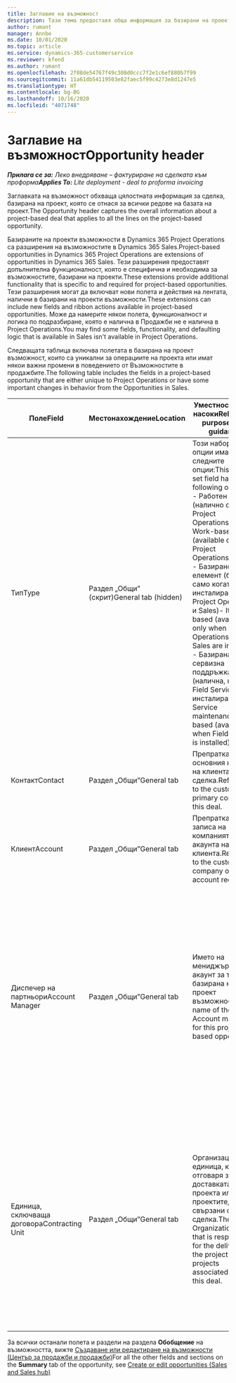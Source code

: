 ```yaml
---
title: Заглавие на възможност
description: Тази тема предоставя обща информация за базирани на проекти сделки и базирани на проекти линии за възможности.
author: rumant
manager: Annbe
ms.date: 10/01/2020
ms.topic: article
ms.service: dynamics-365-customerservice
ms.reviewer: kfend
ms.author: rumant
ms.openlocfilehash: 2f08de54767f49c308d0ccc7f2e1c6ef880b7f99
ms.sourcegitcommit: 11a61db54119503e82faec5f99c4273e8d1247e5
ms.translationtype: HT
ms.contentlocale: bg-BG
ms.lasthandoff: 10/16/2020
ms.locfileid: "4071748"
---
```

# <a name="opportunity-header"></a><span data-ttu-id="b8fae-103">Заглавие на възможност</span><span class="sxs-lookup"><span data-stu-id="b8fae-103">Opportunity header</span></span>

<span data-ttu-id="b8fae-104">_**Прилага се за:** Леко внедряване – фактуриране на сделката към проформа_</span><span class="sxs-lookup"><span data-stu-id="b8fae-104">_**Applies To:** Lite deployment - deal to proforma invoicing_</span></span>

<span data-ttu-id="b8fae-105">Заглавката на възможност обхваща цялостната информация за сделка, базирана на проект, която се отнася за всички редове на базата на проект.</span><span class="sxs-lookup"><span data-stu-id="b8fae-105">The Opportunity header captures the overall information about a project-based deal that applies to all the lines on the project-based opportunity.</span></span>

<span data-ttu-id="b8fae-106">Базираните на проекти възможности в Dynamics 365 Project Operations са разширения на възможностите в Dynamics 365 Sales.</span><span class="sxs-lookup"><span data-stu-id="b8fae-106">Project-based opportunities in Dynamics 365 Project Operations are extensions of opportunities in Dynamics 365 Sales.</span></span> <span data-ttu-id="b8fae-107">Тези разширения предоставят допълнителна функционалност, която е специфична и необходима за възможностите, базирани на проекти.</span><span class="sxs-lookup"><span data-stu-id="b8fae-107">These extensions provide additional functionality that is specific to and required for project-based opportunities.</span></span> <span data-ttu-id="b8fae-108">Тези разширения могат да включват нови полета и действия на лентата, налични в базирани на проекти възможности.</span><span class="sxs-lookup"><span data-stu-id="b8fae-108">These extensions can include new fields and ribbon actions available in project-based opportunities.</span></span> <span data-ttu-id="b8fae-109">Може да намерите някои полета, функционалност и логика по подразбиране, която е налична в Продажби не е налична в Project Operations.</span><span class="sxs-lookup"><span data-stu-id="b8fae-109">You may find some fields, functionality, and defaulting logic that is available in Sales isn't available in Project Operations.</span></span>

<span data-ttu-id="b8fae-110">Следващата таблица включва полетата в базирана на проект възможност, които са уникални за операциите на проекта или имат някои важни промени в поведението от Възможностите в продажбите.</span><span class="sxs-lookup"><span data-stu-id="b8fae-110">The following table includes the fields in a project-based opportunity that are either unique to Project Operations or have some important changes in behavior from the Opportunities in Sales.</span></span>

| <span data-ttu-id="b8fae-111">**Поле**</span><span class="sxs-lookup"><span data-stu-id="b8fae-111">**Field**</span></span> | <span data-ttu-id="b8fae-112">**Местонахождение**</span><span class="sxs-lookup"><span data-stu-id="b8fae-112">**Location**</span></span> | <span data-ttu-id="b8fae-113">**Уместност, цел и насоки**</span><span class="sxs-lookup"><span data-stu-id="b8fae-113">**Relevance, purpose, and guidance**</span></span> | <span data-ttu-id="b8fae-114">**Въздействие надолу по течението**</span><span class="sxs-lookup"><span data-stu-id="b8fae-114">**Downstream impact**</span></span> |
| --- | --- | --- | --- |
| <span data-ttu-id="b8fae-115">Тип</span><span class="sxs-lookup"><span data-stu-id="b8fae-115">Type</span></span> | <span data-ttu-id="b8fae-116">Раздел „Общи” (скрит)</span><span class="sxs-lookup"><span data-stu-id="b8fae-116">General tab (hidden)</span></span> | <span data-ttu-id="b8fae-117">Този набор от опции има следните опции:</span><span class="sxs-lookup"><span data-stu-id="b8fae-117">This option set field has the following options:</span></span></br><span data-ttu-id="b8fae-118">- Работен (налично само с Project Operations)</span><span class="sxs-lookup"><span data-stu-id="b8fae-118">- Work-based (available only with Project Operations)</span></span></br><span data-ttu-id="b8fae-119">- Базирано на елемент (базиран само когато са инсталирани Project Operations и Sales)</span><span class="sxs-lookup"><span data-stu-id="b8fae-119">- Item-based (available only when Project Operations and Sales are installed)</span></span></br><span data-ttu-id="b8fae-120">- Базирана на сервизна поддръжка (налична, когато Field Service е инсталиран)</span><span class="sxs-lookup"><span data-stu-id="b8fae-120">- Service maintenance-based (available when Field Service is installed)</span></span> | <span data-ttu-id="b8fae-121">Когато използвате Project Operations, стойността на това поле автоматично се задава на **На базата на работа** , което класифицира възможността като базирана на проект.</span><span class="sxs-lookup"><span data-stu-id="b8fae-121">When you use Project Operations, this field value is automatically set to **Work-based** which classifies the Opportunity as project-based.</span></span> <span data-ttu-id="b8fae-122">Възможността трябва да е базирана на проект, за да се активират всички специфични за проекта разширения и функционалност в процеса на продажби надолу по веригата за тази сделка.</span><span class="sxs-lookup"><span data-stu-id="b8fae-122">An Opportunity should be project-based to enable all project-specific extensions and functionality in the downstream sales process for this deal.</span></span> |
| <span data-ttu-id="b8fae-123">Контакт</span><span class="sxs-lookup"><span data-stu-id="b8fae-123">Contact</span></span> | <span data-ttu-id="b8fae-124">Раздел „Общи”</span><span class="sxs-lookup"><span data-stu-id="b8fae-124">General tab</span></span> | <span data-ttu-id="b8fae-125">Препратка към основния контакт на клиента за тази сделка.</span><span class="sxs-lookup"><span data-stu-id="b8fae-125">Reference to the customer's primary contact for this deal.</span></span> | |
| <span data-ttu-id="b8fae-126">Клиент</span><span class="sxs-lookup"><span data-stu-id="b8fae-126">Account</span></span> | <span data-ttu-id="b8fae-127">Раздел „Общи”</span><span class="sxs-lookup"><span data-stu-id="b8fae-127">General tab</span></span> | <span data-ttu-id="b8fae-128">Препратка към записа на компанията или акаунта на клиента.</span><span class="sxs-lookup"><span data-stu-id="b8fae-128">Reference to the customer's company or account record.</span></span> | |
| <span data-ttu-id="b8fae-129">Диспечер на партньори</span><span class="sxs-lookup"><span data-stu-id="b8fae-129">Account Manager</span></span> | <span data-ttu-id="b8fae-130">Раздел „Общи”</span><span class="sxs-lookup"><span data-stu-id="b8fae-130">General tab</span></span> | <span data-ttu-id="b8fae-131">Името на мениджъра на акаунт за тази базирана на проект възможност.</span><span class="sxs-lookup"><span data-stu-id="b8fae-131">The name of the Account manager for this project-based opportunity.</span></span> | <span data-ttu-id="b8fae-132">Мениджърът на акаунтите отговаря за управлението на взаимоотношенията с клиента чрез завършването на този проект.</span><span class="sxs-lookup"><span data-stu-id="b8fae-132">The Account manager is responsible for managing the relationship with the customer through the completion of this project.</span></span> <span data-ttu-id="b8fae-133">Въз основа на резервирания запис на ресурс, свързан с мениджъра на акаунти, договарящата се единица се задава по подразбиране.</span><span class="sxs-lookup"><span data-stu-id="b8fae-133">Based on the bookable resource record tied to the Account manager, the contracting unit is defaulted.</span></span> |
| <span data-ttu-id="b8fae-134">Единица, сключваща договора</span><span class="sxs-lookup"><span data-stu-id="b8fae-134">Contracting Unit</span></span> | <span data-ttu-id="b8fae-135">Раздел „Общи”</span><span class="sxs-lookup"><span data-stu-id="b8fae-135">General tab</span></span> | <span data-ttu-id="b8fae-136">Организационната единица, която отговаря за доставката на проекта или проектите, свързани с тази сделка.</span><span class="sxs-lookup"><span data-stu-id="b8fae-136">The Organization unit that is responsible for the delivery of the project or projects associated with this deal.</span></span> | <span data-ttu-id="b8fae-137">Възложителят е подразделението на компанията, което ще изпълнява проектите след приключване на сделката.</span><span class="sxs-lookup"><span data-stu-id="b8fae-137">The contracting unit is the division of the company that will complete the project(s) after the deal is closed.</span></span> <span data-ttu-id="b8fae-138">Всяко сключващо звено има валута и тази валута се използва за отчитане на приблизителни и действителни разходи, направени по време на проекта.</span><span class="sxs-lookup"><span data-stu-id="b8fae-138">Every contracting unit has a currency, and this currency is used to report estimated and actual costs incurred during the project.</span></span> |

<span data-ttu-id="b8fae-139">За всички останали полета и раздели на раздела **Обобщение** на възможността, вижте [Създаване или редактиране на възможности (Център за продажби и продажби)](https://docs.microsoft.com/dynamics365/sales-enterprise/create-edit-opportunity-sales)</span><span class="sxs-lookup"><span data-stu-id="b8fae-139">For all the other fields and sections on the **Summary** tab of the opportunity, see [Create or edit opportunities (Sales and Sales hub)](https://docs.microsoft.com/dynamics365/sales-enterprise/create-edit-opportunity-sales)</span></span>
